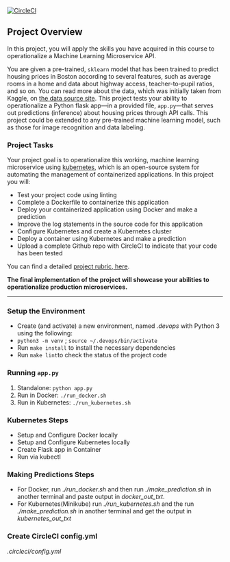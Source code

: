 [![CircleCI](https://circleci.com/gh/pascalegbenda83/Operationalize-a-Machine-Learning-Microservice-API/tree/master.svg?style=svg&circle-token=2d078007707e1f08c6b3a7d868e9c683051128ef)](https://circleci.com/gh/pascalegbenda83/Operationalize-a-Machine-Learning-Microservice-API/tree/master)

## Project Overview

In this project, you will apply the skills you have acquired in this course to operationalize a Machine Learning Microservice API. 

You are given a pre-trained, `sklearn` model that has been trained to predict housing prices in Boston according to several features, such as average rooms in a home and data about highway access, teacher-to-pupil ratios, and so on. You can read more about the data, which was initially taken from Kaggle, on [the data source site](https://www.kaggle.com/c/boston-housing). This project tests your ability to operationalize a Python flask app—in a provided file, `app.py`—that serves out predictions (inference) about housing prices through API calls. This project could be extended to any pre-trained machine learning model, such as those for image recognition and data labeling.

### Project Tasks

Your project goal is to operationalize this working, machine learning microservice using [kubernetes](https://kubernetes.io/), which is an open-source system for automating the management of containerized applications. In this project you will:
* Test your project code using linting
* Complete a Dockerfile to containerize this application
* Deploy your containerized application using Docker and make a prediction
* Improve the log statements in the source code for this application
* Configure Kubernetes and create a Kubernetes cluster
* Deploy a container using Kubernetes and make a prediction
* Upload a complete Github repo with CircleCI to indicate that your code has been tested

You can find a detailed [project rubric, here](https://review.udacity.com/#!/rubrics/2576/view).

**The final implementation of the project will showcase your abilities to operationalize production microservices.**

---

### Setup the Environment

* Create (and activate) a new environment, named *.devops* with Python 3 using the following:
* `python3 -m venv` ; `source ~/.devops/bin/activate`
* Run `make install` to install the necessary dependencies
* Run `make lint`to check the status of the project code

### Running `app.py`

1. Standalone:  `python app.py`
2. Run in Docker:  `./run_docker.sh`
3. Run in Kubernetes:  `./run_kubernetes.sh`

### Kubernetes Steps

* Setup and Configure Docker locally
* Setup and Configure Kubernetes locally
* Create Flask app in Container
* Run via kubectl

### Making Predictions Steps

* For Docker, run *./run_docker.sh* and then run *./make_prediction.sh* in another terminal and paste output in *docker_out_txt*.
* For Kubernetes(Minikube) run *./run_kubernetes.sh* and the run *./make_prediction.sh* in another terminal and get the output in *kubernetes_out_txt*

### Create CircleCI config.yml
*.circleci/config.yml*

